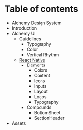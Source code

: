# Table of contents

* Alchemy Design System
* Introduction
* Alchemy UI
  * Guidelines
    * Typography
    * Color
    * Vertical Rhythm
  * [React Native](alchemy-ui/react-native/README.md)
    * Elements
      * Colors
      * Content
      * Icons
      * Inputs
      * Layout
      * Logos
      * Typography
    * Compounds
      * BottomSheet
      * SectionHeader
* Assets

